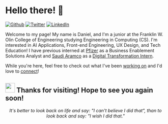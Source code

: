 <h1>Hello there! 👋</h1>

<p><a href="https://github.com/DanPark13" target="_blank"><img alt="Github" src="https://img.shields.io/badge/GitHub-%2312100E.svg?&style=for-the-badge&logo=Github&logoColor=white" /></a> <a href="https://twitter.com/danjaepark" target="_blank"><img alt="Twitter" src="https://img.shields.io/badge/twitter-%231DA1F2.svg?&style=for-the-badge&logo=twitter&logoColor=white" /></a> <a href="https://www.linkedin.com/in/danielpark13/" target="_blank"><img alt="LinkedIn" src="https://img.shields.io/badge/linkedin-%230077B5.svg?&style=for-the-badge&logo=linkedin&logoColor=white" /></a>
</p>

Welcome to my page! My name is Daniel, and I'm a junior at the Franklin W. Olin College of Engineering studying Engineering in Computing (CS). I'm interested in AI Applications, Front-end Engineering, UX Design, and Tech Education! I have previous interned at [Pfizer](https://www.pfizer.com/) as a Business Enablement Solutions Analyst and [Saudi Aramco](https://www.aramco.com/) as a [Digital Transformation Intern](https://youtu.be/l2-v8Wp2RjI?t=203).

While you're here, feel free to check out what I've been [working on](https://github.com/DanPark13?tab=repositories) and I'd love to [connect](https://www.linkedin.com/in/danielpark13/)!

<h2><img src="https://emojis.slackmojis.com/emojis/images/1531849430/4246/blob-sunglasses.gif?1531849430" width="30"/> Thanks for visiting! Hope to see you again soon!</h2>

<p align="center"><em>It's better to look back on life and say: "I can't believe I did that", than to look back and say: "I wish I did that."</em>